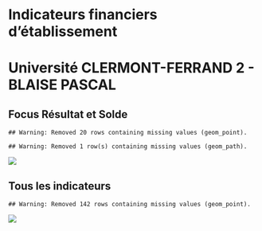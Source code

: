 Indicateurs financiers d’établissement
================

# Université CLERMONT-FERRAND 2 - BLAISE PASCAL

## Focus Résultat et Solde

    ## Warning: Removed 20 rows containing missing values (geom_point).

    ## Warning: Removed 1 row(s) containing missing values (geom_path).

![](/home/julien/repo/cpesr/RFC/Finances/Etablissements/université_clermont_ferrand_2___blaise_pascal_files/figure-gfm/etab.focus-1.png)<!-- -->

## Tous les indicateurs

    ## Warning: Removed 142 rows containing missing values (geom_point).

![](/home/julien/repo/cpesr/RFC/Finances/Etablissements/université_clermont_ferrand_2___blaise_pascal_files/figure-gfm/etab-1.png)<!-- -->
